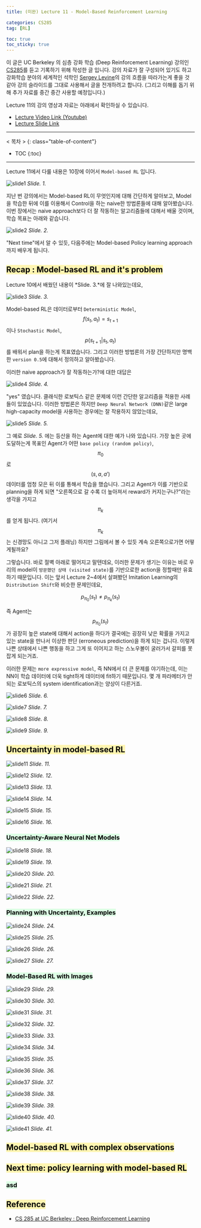 ```yaml
---
title: (미완) Lecture 11 - Model-Based Reinforcement Learning

categories: CS285
tag: [RL]

toc: true
toc_sticky: true
---
```


이 글은 UC Berkeley 의 심층 강화 학습 (Deep Reinforcement Learning) 강의인 [CS285](http://rail.eecs.berkeley.edu/deeprlcourse/)를 듣고 기록하기 위해 작성한 글 입니다. 
강의 자료가 잘 구성되어 있기도 하고 강화학습 분야의 세계적인 석학인 [Sergey Levine](http://people.eecs.berkeley.edu/~svlevine/)의 강의 흐름을 따라가는게 좋을 것 같아 강의 슬라이드를 그대로 사용해서 글을 전개하려고 합니다. (그리고 이해를 돕기 위해 추가 자료를 중간 중간 사용할 예정입니다.)


Lecture 11의 강의 영상과 자료는 아래에서 확인하실 수 있습니다. 
- [Lecture Video Link (Youtube)](https://www.youtube.com/watch?v=LkTmiylbHYk&list=PL_iWQOsE6TfURIIhCrlt-wj9ByIVpbfGc&index=47)
- [Lecture Slide Link](http://rail.eecs.berkeley.edu/deeprlcourse/static/slides/lec-11.pdf)


---
< 목차 >
{: class="table-of-content"}
* TOC
{:toc}
---

Lecture 11에서 다룰 내용은 10장에 이어서 `Model-based RL` 입니다.

![slide1](/assets/images/CS285/lec-11/slide1.png)
*Slide. 1.*

지난 번 강의에서는 Model-based RL이 무엇인지에 대해 간단하게 알아보고, Model을 학습한 뒤에 이를 이용해서 Control을 하는 naive한 방법론들에 대해 알아봤습니다.
이번 장에서는 naive approach보다 더 잘 작동하는 알고리즘들에 대해서 배울 것이며, 학습 목표는 아래와 같습니다.

![slide2](/assets/images/CS285/lec-11/slide2.png)
*Slide. 2.*

"Next time"에서 알 수 있듯, 다음주에는 Model-based Policy learning approach까지 배우게 됩니다. 


## <mark style='background-color: #fff5b1'> Recap : Model-based RL and it's problem</mark>

Lecture 10에서 배웠던 내용이 *Slide. 3.*에 잘 나와있는데요,

![slide3](/assets/images/CS285/lec-11/slide3.png)
*Slide. 3.*

Model-based RL은 데이터로부터 `Deterministic Model`, $$f(s_t,a_t)=s_{t+1}$$이나 `Stochastic Model`, $$p(s_{t+1} \vert s_t,a_t)$$를 배워서 plan을 하는게 목표였습니다.
그리고 이러한 방법론의 가장 간단하지만 명백한 `version 0.5`에 대해서 정의하고 알아봤습니다.


이러한 naive approach가 잘 작동하는가?에 대한 대답은

![slide4](/assets/images/CS285/lec-11/slide4.png)
*Slide. 4.*

"yes" 였습니다. 
클래식한 로보틱스 같은 문제에 이런 간단한 알고리즘을 적용한 사례들이 있었습니다.
이러한 방법론은 하지만 `Deep Neural Network (DNN)`같은 large high-capacity model을 사용하는 경우에는 잘 작용하지 않았는데요,

![slide5](/assets/images/CS285/lec-11/slide5.png)
*Slide. 5.*

그 예로 *Slide. 5.* 에는 등산을 하는 Agent에 대한 예가 나와 있습니다.
가장 높은 곳에 도달하는게 목표인 Agent가 어떤 `base policy (random policy)`, $$\pi_0$$로 $$(s,a,a')$$ 데이터를 엄청 모은 뒤 이를 통해서 학습을 했습니다.
그리고 Agent가 이를 기반으로 planning을 하게 되면 "오른쪽으로 갈 수록 더 높아져서 reward가 커지는구나?"라는 생각을 가지고 $$\pi_k$$를 얻게 됩니다. (여기서 $$\pi_k$$는 신경망도 아니고 그저 플래닝)
하지만 그림에서 볼 수 있듯 계속 오른쪽으로가면 어떻게될까요? 

그렇습니다. 바로 절벽 아래로 떨어지고 말텐데요, 이러한  문제가 생기는 이유는 바로 우리의 model이 `방문했던 상태 (visited state)`를 기반으로한 action을 정할때만 유효하기 때문입니다.
이는 앞서 Lecture 2~4에서 살펴봤던 Imitation Learning의 `Distribution Shift`와 비슷한 문제인데요,

$$
p_{\pi_0}(s_t) \neq p_{\pi_k}(s_t)
$$ 

즉 Agent는 $$p_{\pi_0}(s_t)$$가 굉장히 높은 state에 대해서 action을 하다가 결국에는 굉장히 낮은 확률을 가지고 있는 state을 만나서 이상한 판단 (erroneous prediction)을 하게 되는 겁니다.
이렇게 나쁜 상태에서 나쁜 행동을 하고 그게 또 이어지고 하는 스노우볼이 굴러가서 갈피를 못잡게 되는거죠.


이러한 문제는 `more expressive model`, 즉 NN에서 더 큰 문제를 야기하는데, 이는 NN이 학습 데이터에 더욱 tight하게 데이터에 fit하기 때문입니다.
몇 개 파라메터가 안되는 로보틱스의 system identification과는 양상이 다른거죠.

![slide6](/assets/images/CS285/lec-11/slide6.png)
*Slide. 6.*

![slide7](/assets/images/CS285/lec-11/slide7.png)
*Slide. 7.*

![slide8](/assets/images/CS285/lec-11/slide8.png)
*Slide. 8.*

![slide9](/assets/images/CS285/lec-11/slide9.png)
*Slide. 9.*



## <mark style='background-color: #fff5b1'> Uncertainty in model-based RL  </mark>

![slide11](/assets/images/CS285/lec-11/slide11.png)
*Slide. 11.*

![slide12](/assets/images/CS285/lec-11/slide12.png)
*Slide. 12.*

![slide13](/assets/images/CS285/lec-11/slide13.png)
*Slide. 13.*

![slide14](/assets/images/CS285/lec-11/slide14.png)
*Slide. 14.*

![slide15](/assets/images/CS285/lec-11/slide15.png)
*Slide. 15.*

![slide16](/assets/images/CS285/lec-11/slide16.png)
*Slide. 16.*



### <mark style='background-color: #dcffe4'> Uncertainty-Aware Neural Net Models </mark>

![slide18](/assets/images/CS285/lec-11/slide18.png)
*Slide. 18.*

![slide19](/assets/images/CS285/lec-11/slide19.png)
*Slide. 19.*

![slide20](/assets/images/CS285/lec-11/slide20.png)
*Slide. 20.*

![slide21](/assets/images/CS285/lec-11/slide21.png)
*Slide. 21.*

![slide22](/assets/images/CS285/lec-11/slide22.png)
*Slide. 22.*


### <mark style='background-color: #dcffe4'> Planning with Uncertainty, Examples </mark>

![slide24](/assets/images/CS285/lec-11/slide24.png)
*Slide. 24.*

![slide25](/assets/images/CS285/lec-11/slide25.png)
*Slide. 25.*

![slide26](/assets/images/CS285/lec-11/slide26.png)
*Slide. 26.*

![slide27](/assets/images/CS285/lec-11/slide27.png)
*Slide. 27.*


### <mark style='background-color: #dcffe4'> Model-Based RL with Images </mark>

![slide29](/assets/images/CS285/lec-11/slide29.png)
*Slide. 29.*

![slide30](/assets/images/CS285/lec-11/slide30.png)
*Slide. 30.*

![slide31](/assets/images/CS285/lec-11/slide31.png)
*Slide. 31.*

![slide32](/assets/images/CS285/lec-11/slide32.png)
*Slide. 32.*

![slide33](/assets/images/CS285/lec-11/slide33.png)
*Slide. 33.*

![slide34](/assets/images/CS285/lec-11/slide34.png)
*Slide. 34.*

![slide35](/assets/images/CS285/lec-11/slide35.png)
*Slide. 35.*

![slide36](/assets/images/CS285/lec-11/slide36.png)
*Slide. 36.*

![slide37](/assets/images/CS285/lec-11/slide37.png)
*Slide. 37.*

![slide38](/assets/images/CS285/lec-11/slide38.png)
*Slide. 38.*

![slide39](/assets/images/CS285/lec-11/slide39.png)
*Slide. 39.*

![slide40](/assets/images/CS285/lec-11/slide40.png)
*Slide. 40.*

![slide41](/assets/images/CS285/lec-11/slide41.png)
*Slide. 41.*



## <mark style='background-color: #fff5b1'> Model-based RL with complex observations  </mark>



## <mark style='background-color: #fff5b1'> Next time: policy learning with model-based RL  </mark>





### <mark style='background-color: #dcffe4'> asd </mark>

## <mark style='background-color: #fff5b1'> Reference </mark>

- [CS 285 at UC Berkeley : Deep Reinforcement Learning](http://rail.eecs.berkeley.edu/deeprlcourse/)








